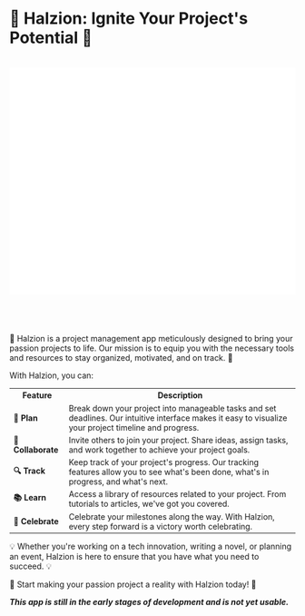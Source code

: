 <h1>🚀 Halzion: Ignite Your Project's Potential 🚀</h1>

<div align="center">
	<br>
	<a href="https://github.com/ikoshura/Halzion/blame/main/Header.svg">
		<img src="header.svg" width="800" height="400" alt="Click to see the source">
	</a>
	<br>
</div>



<br>
<br>
<br>

<p>🌟 Halzion is a project management app meticulously designed to bring your passion projects to life. Our mission is to equip you with the necessary tools and resources to stay organized, motivated, and on track. 🌟</p>
<p>With Halzion, you can:</p>
<table>
  <tr>
    <th>Feature</th>
    <th>Description</th>
  </tr>
  <tr>
    <td><strong>📝 Plan</strong></td>
    <td>Break down your project into manageable tasks and set deadlines. Our intuitive interface makes it easy to visualize your project timeline and progress.</td>
  </tr>
  <tr>
    <td><strong>🤝 Collaborate</strong></td>
    <td>Invite others to join your project. Share ideas, assign tasks, and work together to achieve your project goals.</td>
  </tr>
  <tr>
    <td><strong>🔍 Track</strong></td>
    <td>Keep track of your project's progress. Our tracking features allow you to see what's been done, what's in progress, and what's next.</td>
  </tr>
  <tr>
    <td><strong>📚 Learn</strong></td>
    <td>Access a library of resources related to your project. From tutorials to articles, we've got you covered.</td>
  </tr>
  <tr>
    <td><strong>🎉 Celebrate</strong></td>
    <td>Celebrate your milestones along the way. With Halzion, every step forward is a victory worth celebrating.</td>
  </tr>
</table>

<p> 💡 Whether you're working on a tech innovation, writing a novel, or planning an event, Halzion is here to ensure that you have what you need to succeed. 💡</p>
<p> 🎯 Start making your passion project a reality with Halzion today! 🎯</p>

<p><strong><em>This app is still in the early stages of development and is not yet usable.</em></strong></p>



